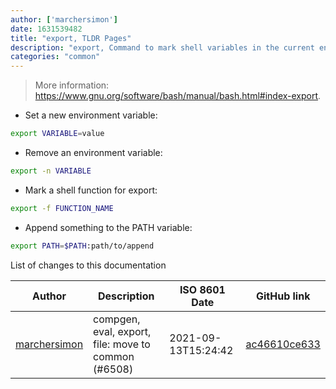 ```yaml
---
author: ['marchersimon']
date: 1631539482
title: "export, TLDR Pages"
description: "export, Command to mark shell variables in the current environment to be exported with any newly forked child processes."
categories: "common"
---
```

> More information: <https://www.gnu.org/software/bash/manual/bash.html#index-export>.

- Set a new environment variable:

```bash
export VARIABLE=value
```

- Remove an environment variable:

```bash
export -n VARIABLE
```

- Mark a shell function for export:

```bash
export -f FUNCTION_NAME
```

- Append something to the PATH variable:

```bash
export PATH=$PATH:path/to/append
```
List of changes to this documentation


Author | Description | ISO 8601 Date | GitHub link
------|-----|-----|-----
[marchersimon](mailto:50295997+marchersimon@users.noreply.github.com) | compgen, eval, export, file: move to common (#6508) | 2021-09-13T15:24:42 | [ac46610ce633](https://github.com/tldr-pages/tldr/commit/ac46610ce6338c5a56328c69fbe047a08d663d78)

